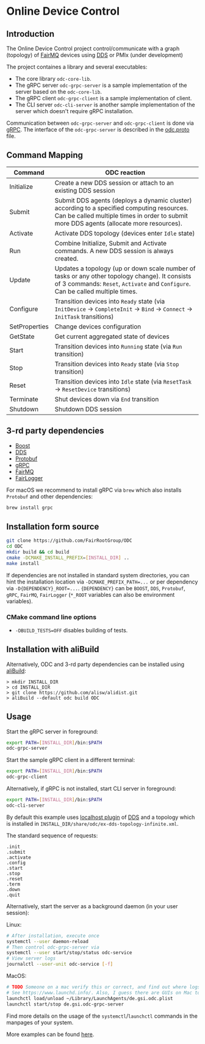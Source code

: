 # Online Device Control

## Introduction
The Online Device Control project control/communicate with a graph (topology) of [FairMQ](https://github.com/FairRootGroup/FairMQ) devices using [DDS](http://dds.gsi.de) or PMIx (under development)

The project containes a library and several executables:
  * The core library `odc-core-lib`.
  * The gRPC server `odc-grpc-server` is a sample implementation of the server based on the `odc-core-lib`.
  * The gRPC client `odc-grpc-client` is a sample implementation of client.
  * The CLI server `odc-cli-server` is another sample implementation of the server which doesn't require gRPC installation.

Communication between `odc-grpc-server` and `odc-grpc-client` is done via [gRPC](https://grpc.io/). The interface of the `odc-grpc-server` is described in the [odc.proto](grpc-proto/odc.proto) file.

## Command Mapping

| Command | ODC reaction |
| ----------- | ------------ |
| Initialize | Create a new DDS session or attach to an existing DDS session |
| Submit | Submit DDS agents (deploys a dynamic cluster) according to a specified computing resources. Can be called multiple times in order to submit more DDS agents (allocate more resources). |
| Activate | Activate DDS topology (devices enter `Idle` state) |
| Run | Combine Initialize, Submit and Activate commands. A new DDS session is always created. |
| Update |  Updates a topology (up or down scale number of tasks or any other topology change). It consists of 3 commands: `Reset`, `Activate` and `Configure`. Can be called multiple times. |
| Configure | Transition devices into `Ready` state (via `InitDevice` -> `CompleteInit` -> `Bind` -> `Connect` -> `InitTask` transitions) |
| SetProperties | Change devices configuration |
| GetState | Get current aggregated state of devices |
| Start | Transition devices into `Running` state (via `Run` transition) |
| Stop | Transition devices into `Ready` state (via `Stop` transition) |
| Reset | Transition devices into `Idle` state (via `ResetTask` -> `ResetDevice` transitions) |
| Terminate | Shut devices down via `End` transition |
| Shutdown | Shutdown DDS session |


## 3-rd party dependencies

  * [Boost](https://www.boost.org/)
  * [DDS](http://dds.gsi.de)
  * [Protobuf](https://developers.google.com/protocol-buffers/)
  * [gRPC](https://grpc.io/)
  * [FairMQ](https://github.com/FairRootGroup/FairMQ)
  * [FairLogger](https://github.com/FairRootGroup/FairLogger)

For macOS we recommend to install gRPC via `brew` which also installs `Protobuf` and other dependencies:
```bash
brew install grpc
```

## Installation form source

```bash
git clone https://github.com/FairRootGroup/ODC
cd ODC
mkdir build && cd build
cmake -DCMAKE_INSTALL_PREFIX=[INSTALL_DIR] ..
make install
```

If dependencies are not installed in standard system directories, you can hint the installation location via `-DCMAKE_PREFIX_PATH=...` or per dependency via `-D{DEPENDENCY}_ROOT=...`. `{DEPENDENCY}` can be `BOOST`, `DDS`, `Protobuf`, `gRPC`, `FairMQ`, `FairLogger` (`*_ROOT` variables can also be environment variables).

### CMake command line options

  * `-DBUILD_TESTS=OFF` disables building of tests.

## Installation with aliBuild

Alternatively, ODC and 3-rd party dependencies can be installed using [aliBuild](https://github.com/alisw/alibuild):

```
> mkdir INSTALL_DIR
> cd INSTALL_DIR
> git clone https://github.com/alisw/alidist.git
> aliBuild --default odc build ODC
```

## Usage
Start the gRPC server in foreground:
```bash
export PATH=[INSTALL_DIR]/bin:$PATH
odc-grpc-server
```

Start the sample gRPC client in a different terminal:
```bash
export PATH=[INSTALL_DIR]/bin:$PATH
odc-grpc-client
```

Alternatively, if gRPC is not installed, start CLI server in foreground:
```bash
export PATH=[INSTALL_DIR]/bin:$PATH
odc-cli-server
```

By default this example uses [localhost plugin](http://dds.gsi.de/doc/nightly/RMS-plugins.html#localhost-plugin) of [DDS](https://github.com/FairRootGroup/DDS) and a topology which is installed in `INSTALL_DIR/share/odc/ex-dds-topology-infinite.xml`.

The standard sequence of requests:
```
.init
.submit
.activate
.config
.start
.stop
.reset
.term
.down
.quit
```

Alternatively, start the server as a background daemon (in your user session):

Linux:
```bash
# After installation, execute once
systemctl --user daemon-reload
# Then control odc-grpc-server via
systemctl --user start/stop/status odc-service
# View server logs
journalctl --user-unit odc-service [-f]
```

MacOS:
```bash
# TODO Someone on a mac verify this or correct, and find out where logs end up
# See https://www.launchd.info/. Also, I guess there are GUIs on Mac to do this too?
launchctl load/unload ~/Library/LaunchAgents/de.gsi.odc.plist
launchctl start/stop de.gsi.odc-grpc-server
```

Find more details on the usage of the `systemctl`/`launchctl` commands in the manpages
of your system.

More examples can be found [here](examples).
